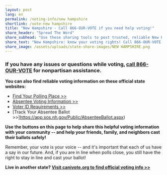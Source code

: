 ```yaml
---
layout: post
lang: en
permalink: /voting-info/new hampshire
shortlink: /vote-new hampshire
title: "New Hampshire - Call 866-OUR-VOTE if you need help voting!"
share_header: "Spread The Word"
share_subhead: "Use these sharing tools to post trusted, reliable New Hampshire voting information!"
share_text: "New Hampshire: know your voting rights! Call 866-OUR-VOTE if you need help voting, or use these official resources."
share_image: /assets/uploads/state-share-images/NEW HAMPSHIRE.png
---
```

### **If you have any issues or questions while voting, [call 866-OUR-VOTE](tel:8666878683) for nonpartisan assistance.**

**You can also find reliable voting information on these official state websites:**

* [Find Your Polling Place >>](https://app.sos.nh.gov/Public/PollingPlaceSearch.aspx)
* [Absentee Voting Information >>](https://sos.nh.gov/elections/voters/absentee-ballots/)
* [Voter ID Requirements >>](https://sos.nh.gov/elections/information/election-laws/voter-identification-law/)
* [Track Your Absentee Ballot >>]https://app.sos.nh.gov/Public/AbsenteeBallot.aspx)

**Use the buttons on this page to help share this helpful voting information with your community -- and help your friends, family, and neighbors cast their ballots safely!**

Remember, your vote is your voice -- and it's important that each of us have a say in our future. And, if you are in line when polls close, you still have the right to stay in line and cast your ballot!

**Live in another state? [Visit canivote.org to find official voting info >>](https://canivote.org)**